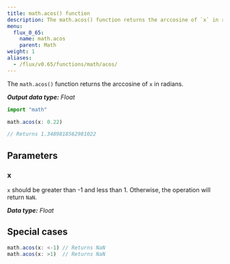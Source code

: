 ```yaml
---
title: math.acos() function
description: The math.acos() function returns the arccosine of `x` in radians.
menu:
  flux_0_65:
    name: math.acos
    parent: Math
weight: 1
aliases:
  - /flux/v0.65/functions/math/acos/
---
```


The `math.acos()` function returns the arccosine of `x` in radians.

_**Output data type:** Float_

```js
import "math"

math.acos(x: 0.22)

// Returns 1.3489818562981022
```

## Parameters

### x
`x` should be greater than -1 and less than 1.
Otherwise, the operation will return `NaN`.

_**Data type:** Float_

## Special cases
```js
math.acos(x: <-1) // Returns NaN
math.acos(x: >1)  // Returns NaN
```
